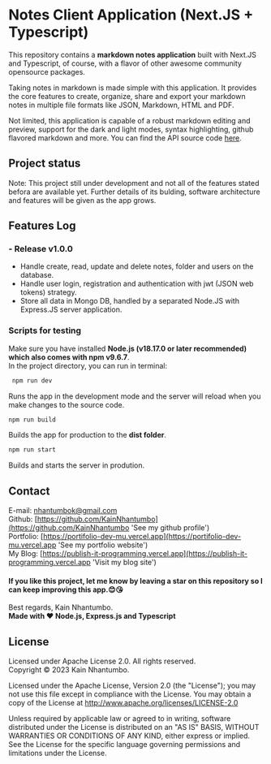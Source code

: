 # Notes Client Application (Next.JS + Typescript)

This repository contains a **markdown notes application** built with Next.JS and Typescript, of course, with a flavor of other awesome community opensource packages.

Taking notes in markdown is made simple with this application. It provides the core features to create, organize, share and export your markdown notes in multiple file formats like JSON, Markdown, HTML and PDF.

Not limited, this application is capable of a robust markdown editing and preview, support for the dark and light modes, syntax highlighting, github flavored markdown and more. You can find the API source code [here](https://github.com/KainNhantumbo/notes-api).

<!-- **Access this app live at: [https://github.com/KainNhantumbo/notes-app](https://github.com/KainNhantumbo/notes-app)**

**Here are some screenshots in default light and dark themes:**

![](./src/docs/img/v2.jpeg)
![](./src/docs/img/v5.jpeg) -->

## Project status

Note: This project still under development and not all of the features stated befora are available yet. Further details of its bulding, software architecture and features will be given as the app grows.

## Features Log

### - Release v1.0.0

- Handle create, read, update and delete notes, folder and users on the database.
- Handle user login, registration and authentication with jwt (JSON web tokens) strategy.
- Store all data in Mongo DB, handled by a separated Node.JS with Express.JS server application.

### Scripts for testing

Make sure you have installed **Node.js (v18.17.0 or later recommended) which also comes with npm v9.6.7**.\
In the project directory, you can run in terminal:

```bash
 npm run dev
```

Runs the app in the development mode and the server will reload when you make changes to the source code.

```bash
npm run build
```

Builds the app for production to the **dist folder**.

```bash
npm run start
```

Builds and starts the server in prodution.

## Contact

E-mail: [nhantumbok@gmail.com](nhantumbok@gmail.com 'Send an e-mail')\
Github: [https://github.com/KainNhantumbo](https://github.com/KainNhantumbo 'See my github profile')  
Portfolio: [https://portifolio-dev-mu.vercel.app](https://portifolio-dev-mu.vercel.app 'See my portfolio website')\
My Blog: [https://publish-it-programming.vercel.app](https://publish-it-programming.vercel.app 'Visit my blog site')

#### If you like this project, let me know by leaving a star on this repository so I can keep improving this app.😊😘

Best regards, Kain Nhantumbo.\
**Made with ❤ Node.js, Express.js and Typescript**

## License

Licensed under Apache License 2.0. All rights reserved.\
Copyright &copy; 2023 Kain Nhantumbo.

Licensed under the Apache License, Version 2.0 (the "License"); you may not use this file except in compliance with the License. You may obtain a copy of the License at http://www.apache.org/licenses/LICENSE-2.0

Unless required by applicable law or agreed to in writing, software distributed under the License is distributed on an "AS IS" BASIS, WITHOUT WARRANTIES OR CONDITIONS OF ANY KIND, either express or implied. See the License for the specific language governing permissions and limitations under the License.
